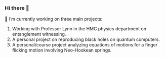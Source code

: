 ### Hi there 👋
🔭 I’m currently working on three main projects:
1. Working with Professor Lynn in the HMC physics department on entanglement witnessing.
2. A personal project on reproducing black holes on quantum computers.
3. A personal/course project analyzing equations of motions for a finger flicking motion involving Neo-Hookean springs. 
<!--
**levgru/levgru** is a ✨ _special_ ✨ repository because its `README.md` (this file) appears on your GitHub profile.

Here are some ideas to get you started:

- 🔭 I’m currently working on ...
- 🌱 I’m currently learning ...
- 👯 I’m looking to collaborate on ...
- 🤔 I’m looking for help with ...
- 💬 Ask me about ...
- 📫 How to reach me: ...
- 😄 Pronouns: ...
- ⚡ Fun fact: ...
-->
